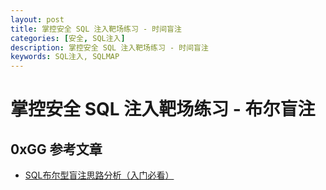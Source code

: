 ```yaml
---
layout: post
title: 掌控安全 SQL 注入靶场练习 - 时间盲注
categories: [安全, SQL注入]
description: 掌控安全 SQL 注入靶场练习 - 时间盲注
keywords: SQL注入, SQLMAP
---
```


# 掌控安全 SQL 注入靶场练习 - 布尔盲注


## 0xGG 参考文章

+ [SQL布尔型盲注思路分析（入门必看）](https://blog.csdn.net/qq_35544379/article/details/77351783)

